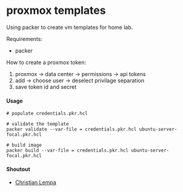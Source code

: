 # proxmox templates

Using packer to create vm templates for home lab.

Requirements:
- packer

How to create a proxmox token:
1. proxmox -> data center -> permissions -> api tokens
2. add -> choose user -> deselect privilage separation
3. save token id and secret

#### Usage
```
# populate credentials.pkr.hcl

# validate the template
packer validate --var-file = credentials.pkr.hcl ubuntu-server-focal.pkr.hcl

# build image
packer build --var-file = credentials.pkr.hcl ubuntu-server-focal.pkr.hcl
```

#### Shoutout
- [Christian Lempa](https://www.youtube.com/@christianlempa)
